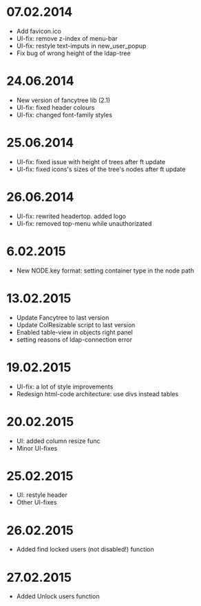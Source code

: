 
# 07.02.2014
* Add favicon.ico
* UI-fix: remove z-index of menu-bar
* UI-fix: restyle text-imputs in new_user_popup
* Fix bug of wrong height of the ldap-tree


# 24.06.2014
* New version of fancytree lib (2.1)
* UI-fix: fixed header colours
* UI-fix: changed font-family styles

# 25.06.2014
* UI-fix: fixed issue with height of trees after ft update
* UI-fix: fixed icons's sizes of the tree's nodes after ft update

# 26.06.2014
* UI-fix: rewrited headertop. added logo
* UI-fix: removed top-menu while unauthorizated

# 6.02.2015
* New NODE.key format: setting container type in the node path

# 13.02.2015
* Update Fancytree to last version
* Update ColResizable script to last version
* Enabled table-view in objects right panel
* setting reasons of ldap-connection error 

# 19.02.2015
* UI-fix: a lot of style improvements
* Redesign html-code architecture: use divs instead tables

# 20.02.2015
* UI: added column resize func
* Minor UI-fixes


# 25.02.2015
* UI: restyle header
* Other UI-fixes

# 26.02.2015
* Added find locked users (not disabled!) function 

# 27.02.2015
* Added Unlock users function 